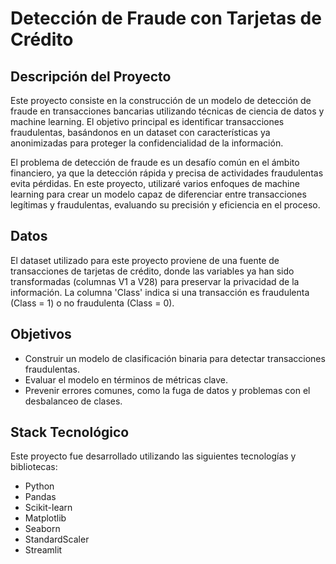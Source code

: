 # Detección de Fraude con Tarjetas de Crédito

## Descripción del Proyecto
Este proyecto consiste en la construcción de un modelo de detección de fraude en transacciones bancarias utilizando técnicas de ciencia de datos y machine learning. 
El objetivo principal es identificar transacciones fraudulentas, basándonos en un dataset con características ya anonimizadas para proteger la confidencialidad de la información.

El problema de detección de fraude es un desafío común en el ámbito financiero, ya que la detección rápida y precisa de actividades fraudulentas evita pérdidas. En este proyecto, utilizaré varios enfoques de machine learning para crear un modelo capaz de diferenciar entre transacciones legítimas y fraudulentas, evaluando su precisión y eficiencia en el proceso.

## Datos
El dataset utilizado para este proyecto proviene de una fuente de transacciones de tarjetas de crédito, donde las variables ya han sido transformadas (columnas V1 a V28) para preservar la privacidad de la información. La columna 'Class' indica si una transacción es fraudulenta (Class = 1) o no fraudulenta (Class = 0).

## Objetivos
- Construir un modelo de clasificación binaria para detectar transacciones fraudulentas.
- Evaluar el modelo en términos de métricas clave.
- Prevenir errores comunes, como la fuga de datos y problemas con el desbalanceo de clases.

## Stack Tecnológico
Este proyecto fue desarrollado utilizando las siguientes tecnologías y bibliotecas:
- Python
- Pandas
- Scikit-learn
- Matplotlib
- Seaborn
- StandardScaler
- Streamlit